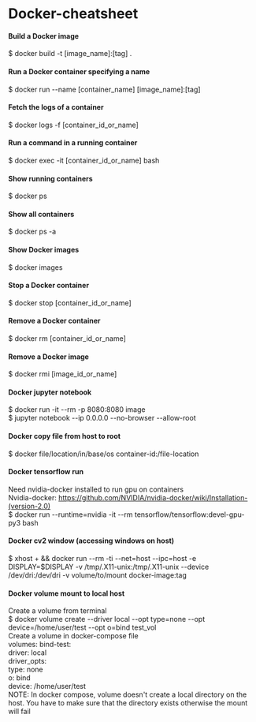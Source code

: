 # Docker-cheatsheet
#### Build a Docker image
$ docker build -t [image_name]:[tag] .
#### Run a Docker container specifying a name
$ docker run --name [container_name] [image_name]:[tag]
#### Fetch the logs of a container
$ docker logs -f [container_id_or_name]
#### Run a command in a running container
$ docker exec -it [container_id_or_name] bash
#### Show running containers
$ docker ps
#### Show all containers
$ docker ps -a
#### Show Docker images
$ docker images
#### Stop a Docker container
$ docker stop [container_id_or_name]
#### Remove a Docker container
$ docker rm [container_id_or_name]
#### Remove a Docker image
$ docker rmi [image_id_or_name]
#### Docker jupyter notebook
$ docker run -it --rm -p 8080:8080 image </br>
$ jupyter notebook --ip 0.0.0.0 --no-browser --allow-root </br>
#### Docker copy file from host to root
$ docker file/location/in/base/os container-id:/file-location </br>
#### Docker tensorflow run
Need nvidia-docker installed to run gpu on containers <br/>
Nvidia-docker: https://github.com/NVIDIA/nvidia-docker/wiki/Installation-(version-2.0) <br/>
$ docker run --runtime=nvidia -it --rm tensorflow/tensorflow:devel-gpu-py3 bash <br/>
#### Docker cv2 window (accessing windows on host)
$ xhost + && docker run --rm -ti --net=host --ipc=host -e DISPLAY=$DISPLAY -v /tmp/.X11-unix:/tmp/.X11-unix --device /dev/dri:/dev/dri -v volume/to/mount docker-image:tag
#### Docker volume mount to local host
Create a volume from terminal <br/>
$ docker volume create --driver local --opt type=none --opt device=/home/user/test --opt o=bind test_vol <br/> 
Create a volume in docker-compose file </br>
volumes:
    bind-test: \
      driver: local \
      driver_opts: \
        type: none \
        o: bind \
        device: /home/user/test \
NOTE: In docker compose, volume doesn't create a local directory on the host. You have to make sure that the directory exists otherwise the mount will fail
